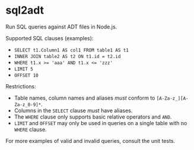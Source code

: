 # sql2adt
Run SQL queries against ADT files in Node.js.


Supported SQL clauses (examples):
- `SELECT t1.Column1 AS col1 FROM table1 AS t1`
- `INNER JOIN table2 AS t2 ON t1.id = t2.id`
- `WHERE t1.x >= 'aaa' AND t1.x <= 'zzz'`
- `LIMIT 5`
- `OFFSET 10`


Restrictions:
- Table names, column names and aliases *must* conform to `[A-Za-z_][A-Za-z_0-9]*`.
- Columns in the `SELECT` clause *must* have aliases.
- The `WHERE` clause only supports basic relative operators and `AND`.
- `LIMIT` and `OFFSET` may only be used in queries on a single table with no `WHERE` clause.


For more examples of valid and invalid queries, consult the unit tests.

